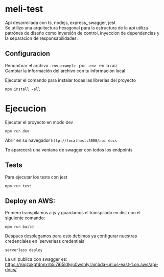 # meli-test

Api desarrollada con ts, nodejs, express,,swagger, jest <br>
Se utilizo una arquitectura hexagonal para la estructura de la api utiliza
patrónes de diseño como inversión de control, inyeccion de dependencias y la separacion
de responsabilidades.

## Configuracion

Renombrar el archivo `.env-example ` por `.env ` en la raiz <br>
Cambiar la información del archivo con tu informacion local <br>

Ejecutar el comando para instalar todas las librerias del proyecto <br>

```
npm install -all
```

# Ejecucion

Ejecutar el proyecto en modo dev <br>

```
npm run dev
```

Abrir en su navegador
`http://localhost:3000/api-docs`

Te aparecerá una ventana de swagger con todos los endpoints <br>

## Tests

Para ejecutar los tests con jest <br>

```
npm run test
```

## Deploy en AWS:

Primero transpilamos a js y guardamos el transpilado en dist con el siguiente comando:

```
npm run build
```

Despues desplegamos para esto debimos ya configurar nuestras credenciales en `serverless credentials'

```
serverless deploy
```

La url publica con swagger es:
https://r6qzxkgt4nnxrb5i7i65ldlyju0wshly.lambda-url.us-east-1.on.aws/api-docs/
